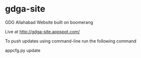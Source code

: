 gdga-site
=========

GDG Allahabad Website built on boomerang

Live at http://gdga-site.appspot.com/


To push updates using command-line run the following command

appcfg.py update <project-id>